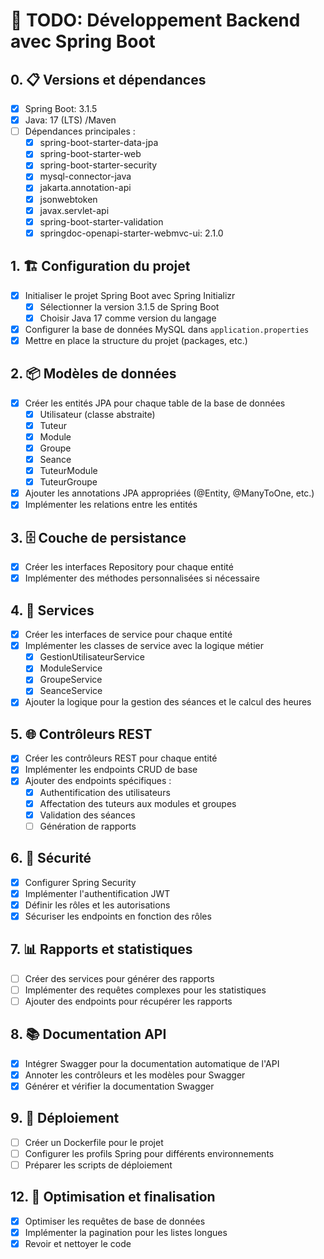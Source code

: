 # 🚀 TODO: Développement Backend avec Spring Boot

## 0. 📋 Versions et dépendances
- [X] Spring Boot: 3.1.5 
- [X] Java: 17 (LTS) /Maven
- [ ] Dépendances principales :
    - [X] spring-boot-starter-data-jpa
    - [X] spring-boot-starter-web
    - [X] spring-boot-starter-security
    - [X] mysql-connector-java
    - [X] jakarta.annotation-api
    - [X] jsonwebtoken
    - [X] javax.servlet-api
    - [X] spring-boot-starter-validation
    - [X] springdoc-openapi-starter-webmvc-ui: 2.1.0

## 1. 🏗️ Configuration du projet
- [X] Initialiser le projet Spring Boot avec Spring Initializr
    - [X] Sélectionner la version 3.1.5 de Spring Boot
    - [X] Choisir Java 17 comme version du langage
- [X] Configurer la base de données MySQL dans `application.properties`
- [X] Mettre en place la structure du projet (packages, etc.)

## 2. 📦 Modèles de données
- [X] Créer les entités JPA pour chaque table de la base de données
    - [X] Utilisateur (classe abstraite)
    - [X] Tuteur
    - [X] Module
    - [X] Groupe
    - [X] Seance
    - [X] TuteurModule
    - [X] TuteurGroupe
- [X] Ajouter les annotations JPA appropriées (@Entity, @ManyToOne, etc.)
- [X] Implémenter les relations entre les entités

## 3. 🗄️ Couche de persistance
- [X] Créer les interfaces Repository pour chaque entité
- [X] Implémenter des méthodes personnalisées si nécessaire

## 4. 🔧 Services
- [X] Créer les interfaces de service pour chaque entité
- [X] Implémenter les classes de service avec la logique métier
    - [X] GestionUtilisateurService
    - [X] ModuleService
    - [X] GroupeService
    - [X] SeanceService
- [X] Ajouter la logique pour la gestion des séances et le calcul des heures

## 5. 🌐 Contrôleurs REST
- [X] Créer les contrôleurs REST pour chaque entité
- [X] Implémenter les endpoints CRUD de base
- [X] Ajouter des endpoints spécifiques :
    - [X] Authentification des utilisateurs
    - [X] Affectation des tuteurs aux modules et groupes
    - [X] Validation des séances
    - [ ] Génération de rapports

## 6. 🔐 Sécurité
- [X] Configurer Spring Security
- [X] Implémenter l'authentification JWT
- [X] Définir les rôles et les autorisations
- [X] Sécuriser les endpoints en fonction des rôles

## 7. 📊 Rapports et statistiques
- [ ] Créer des services pour générer des rapports
- [ ] Implémenter des requêtes complexes pour les statistiques
- [ ] Ajouter des endpoints pour récupérer les rapports

## 8. 📚 Documentation API
- [X] Intégrer Swagger pour la documentation automatique de l'API
- [X] Annoter les contrôleurs et les modèles pour Swagger
- [X] Générer et vérifier la documentation Swagger

## 9. 🐳 Déploiement
- [ ] Créer un Dockerfile pour le projet
- [ ] Configurer les profils Spring pour différents environnements
- [ ] Préparer les scripts de déploiement

## 12. 🌟 Optimisation et finalisation
- [X] Optimiser les requêtes de base de données
- [X] Implémenter la pagination pour les listes longues
- [X] Revoir et nettoyer le code